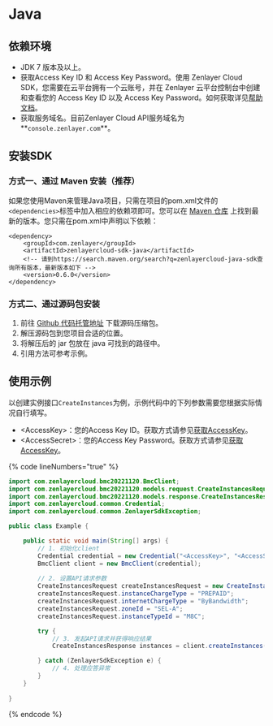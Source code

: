 # Java

## 依赖环境 <a href="#title-6g8-ghg-nk5" id="title-6g8-ghg-nk5"></a>

* JDK 7 版本及以上。
* 获取Access Key ID 和 Access Key Password。使用 Zenlayer Cloud SDK，您需要在云平台拥有一个云账号，并在 Zenlayer 云平台控制台中创建和查看您的 Access Key ID 以及 Access Key Password。如何获取详见[帮助文档](https://docs.console.zenlayer.com/welcome/platform/team-management/generate-an-api-access-key)。
* 获取服务域名。目前Zenlayer Cloud API服务域名为**`console.zenlayer.com`**。



## 安装SDK

### 方式一、通过 Maven 安装（推荐）

如果您使用Maven来管理Java项目，只需在项目的pom.xml文件的`<dependencies>`标签中加入相应的依赖项即可。您可以在 [Maven 仓库](https://search.maven.org/search?q=zenlayercloud-java-sdk) 上找到最新的版本。您只需在pom.xml中声明以下依赖：

```
<dependency>
    <groupId>com.zenlayer</groupId>
    <artifactId>zenlayercloud-sdk-java</artifactId>
    <!-- 请到https://search.maven.org/search?q=zenlayercloud-java-sdk查询所有版本，最新版本如下 -->
    <version>0.6.0</version>
</dependency>
```

### 方式二、通过源码包安装

1. 前往 [Github 代码托管地址](http://www.baidu.com) 下载源码压缩包。
2. 解压源码包到您项目合适的位置。
3. 将解压后的 jar 包放在 java 可找到的路径中。
4. 引用方法可参考示例。



## 使用示例 <a href="#title-6g8-ghg-nk5" id="title-6g8-ghg-nk5"></a>

以创建实例接口`CreateInstances`为例，示例代码中的下列参数需要您根据实际情况自行填写。

* \<AccessKey>：您的Access Key ID。获取方式请参见[获取AccessKey](../instruction/sign.md#shen-qing-an-quan-ping-zheng)。
* \<AccessSecret>：您的Access Key Password。获取方式请参见[获取AccessKey](../instruction/sign.md#shen-qing-an-quan-ping-zheng)。

{% code lineNumbers="true" %}
```java
import com.zenlayercloud.bmc20221120.BmcClient;
import com.zenlayercloud.bmc20221120.models.request.CreateInstancesRequest;
import com.zenlayercloud.bmc20221120.models.response.CreateInstancesResponse;
import com.zenlayercloud.common.Credential;
import com.zenlayercloud.common.ZenlayerSdkException;

public class Example {

    public static void main(String[] args) {
        // 1. 初始化client
        Credential credential = new Credential("<AccessKey>", "<AccessSecret>");
        BmcClient client = new BmcClient(credential);
        
        // 2. 设置API请求参数
        CreateInstancesRequest createInstancesRequest = new CreateInstancesRequest();
        createInstancesRequest.instanceChargeType = "PREPAID";
        createInstancesRequest.internetChargeType = "ByBandwidth";
        createInstancesRequest.zoneId = "SEL-A";
        createInstancesRequest.instanceTypeId = "M8C";

        try {
            // 3. 发起API请求并获得响应结果
            CreateInstancesResponse instances = client.createInstances(createInstancesRequest);

        } catch (ZenlayerSdkException e) {
            // 4. 处理应答异常
        }
    }
    
}
```
{% endcode %}

